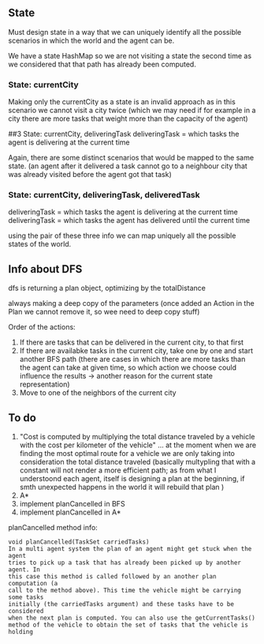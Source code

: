 ## State
Must design state in a way that we can uniquely identify all the possible scenarios in which the world and the agent can be. 

We have a state HashMap so we are not visiting a state the second time as we considered that that path has already been computed.

### State: currentCity
Making only the currentCity as a state is an invalid approach as in this scenario we cannot visit a city twice (which we may need if for example in a city there are more tasks that weight more than the capacity of the agent)

##3 State: currentCity, deliveringTask
deliveringTask = which tasks the agent is delivering at the current time

Again, there are some distinct scenarios that would be mapped to the same state. (an agent after it delivered a task cannot go to a neighbour city that was already visited before the agent got that task)


### State: currentCity, deliveringTask, deliveredTask
deliveringTask = which tasks the agent is delivering at the current time
deliveringTask = which tasks the agent has delivered until the current time

using the pair of these three info we can map uniquely all the possible states of the world.


## Info about DFS
dfs is returning a plan object, optimizing by the totalDistance

always making a deep copy of the parameters (once added an Action in the Plan we cannot remove it, so wee need to deep copy stuff)

Order of the actions:
1. If there are tasks that can be delivered in the current city, to that first
2. If there are availabke tasks in the current city, take one by one and start another BFS path (there are cases in which there are more tasks than the agent can take at given time, so which action we choose could influence the results -> another reason for the current state representation)
3. Move to one of the neighbors of the current city

## To do
1. "Cost is computed by multiplying the total distance traveled by a vehicle with the cost per kilometer of the vehicle" ... 
at the moment when we are finding the most optimal route for a vehicle we are only taking into consideration  the total distance traveled (basically multypling that with a constant will not render a more efficient path; as from what I understoond each agent, itself is designing a plan at the beginning, if smth unexpected happens in the world it will rebuild that plan )
2. A*
3. implement planCancelled in BFS
4. implement planCancelled in A*

planCancelled method info:
```
void planCancelled(TaskSet carriedTasks)
In a multi agent system the plan of an agent might get stuck when the agent
tries to pick up a task that has already been picked up by another agent. In
this case this method is called followed by an another plan computation (a
call to the method above). This time the vehicle might be carrying some tasks
initially (the carriedTasks argument) and these tasks have to be considered
when the next plan is computed. You can also use the getCurrentTasks()
method of the vehicle to obtain the set of tasks that the vehicle is holding
```